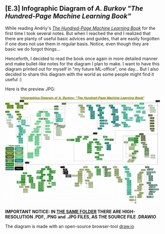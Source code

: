 ## [E.3] Infographic Diagram of *A. Burkov "The Hundred-Page Machine Learning Book"*

While reading Andriy's [*The Hundred-Page Machine Learning Book*](http://themlbook.com/) for the first time I took several notes. But when I reached the end I realized that there are planty of useful basic advices and guides, that are easily forgotten if one does not use them in regular basis. Notice, even though they are basic we do forgot things...

Henceforth, I decided to read the book once again in more detailed manner and make bullet-like notes for the diagram I plan to make. I want to have this diagram printed out for myself in "my future ML-office", one day... But I also decided to share this diagram with the world as some people might find it useful :)

Here is the preview JPG:

![burkov_jpg_small](/images/burkov/Burkov_100ml_small.jpg)

**IMPORTANT NOTICE: IN [THE SAME FOLDER](https://github.com/vlainic/vlainic.github.io/tree/master/images/burkov) THERE ARE HIGH-RESOLUTION .PDF, .PNG and .JPG FILES, AS THE SOURCE FILE .DRAWIO**

The diagram is made with an open-source browser-tool [draw.io](https://draw.io)
